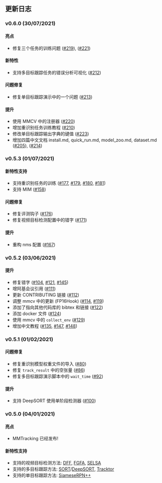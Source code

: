 ## 更新日志

### v0.6.0 (30/07/2021)

#### 亮点

- 修复三个任务的训练问题 ([#219](https://github.com/open-mmlab/mmtracking/pull/219)), ([#221](https://github.com/open-mmlab/mmtracking/pull/221))

#### 新特性

- 支持多目标跟踪任务的错误分析可视化 ([#212](https://github.com/open-mmlab/mmtracking/pull/212))

#### 问题修复

- 修复单目标跟踪演示中的一个问题 ([#213](https://github.com/open-mmlab/mmtracking/pull/213))

#### 提升

- 使用 MMCV 中的注册器 ([#220](https://github.com/open-mmlab/mmtracking/pull/220))
- 增加重识别任务训练教程 ([#210](https://github.com/open-mmlab/mmtracking/pull/210))
- 修改单目标跟踪输出字典的键值 ([#223](https://github.com/open-mmlab/mmtracking/pull/223))
- 增加四篇中文文档 install.md, quick_run.md, model_zoo.md, dataset.md ([#205](https://github.com/open-mmlab/mmtracking/pull/205)), ([#214](https://github.com/open-mmlab/mmtracking/pull/214))

### v0.5.3 (01/07/2021)

#### 新特性支持

- 支持重识别任务的训练 ([#177](https://github.com/open-mmlab/mmtracking/pull/177), [#179](https://github.com/open-mmlab/mmtracking/pull/179), [#180](https://github.com/open-mmlab/mmtracking/pull/180), [#181](https://github.com/open-mmlab/mmtracking/pull/181))
- 支持 MIM ([#158](https://github.com/open-mmlab/mmtracking/pull/158))

#### 问题修复

- 修复评测钩子 ([#176](https://github.com/open-mmlab/mmtracking/pull/176))
- 修复视频目标检测配置中的错字 ([#171](https://github.com/open-mmlab/mmtracking/pull/171))

#### 提升

- 重构 nms 配置 ([#167](https://github.com/open-mmlab/mmtracking/pull/167))

### v0.5.2 (03/06/2021)

#### 提升

- 修复错字 ([#104](https://github.com/open-mmlab/mmtracking/commit/3ccc9b79ce6e14e013268d0dbb53462c0432f357), [#121](https://github.com/open-mmlab/mmtracking/commit/fadcd811df095781fbbdc7c47f8dac1305555461), [#145](https://github.com/open-mmlab/mmtracking/commit/48a47868abd9a0d96c010fc3f85cba1bd2854a9b))
- 增阿基会议引用 ([#111](https://github.com/open-mmlab/mmtracking/commit/9a3c463b087cdee201a9345f270f6c01e116cf2c))
- 更新 CONTRIBUTING 链接 ([#112](https://github.com/open-mmlab/mmtracking/commit/b725e63463b1bd795fd3c3000b30ef37832a844d))
- 调整 mmcv 中的更新 (FP16Hook) ([#114](https://github.com/open-mmlab/mmtracking/commit/49f910878345250d22fd5da1104f1fb227244939), [#119](https://github.com/open-mmlab/mmtracking/commit/f1df53dd8e571f4674867919d1886b9fb2024bf9))
- 添加了指向其他代码库的 bibtex 和链接 ([#122](https://github.com/open-mmlab/mmtracking/commit/1b456423e0aeddb52e7c29e5b0ec3d48e058c615))
- 添加 docker 文件 ([#124](https://github.com/open-mmlab/mmtracking/commit/a01c3e8fff97a2b8eebc8d28e3e9d9a360ffbc3c))
- 使用 mmcv 中的 `collect_env` ([#129](https://github.com/open-mmlab/mmtracking/commit/0055947c4d19c8921c32ce128ae0314d61e593d2))
- 增加中文教程 ([#135](https://github.com/open-mmlab/mmtracking/commit/ecc83b5e6523582b92196095eb21d72d654322f2), [#147](https://github.com/open-mmlab/mmtracking/commit/19004b6eeca594a2179d8b3a3622764e1753aa4d), [#148](https://github.com/open-mmlab/mmtracking/commit/dc367868453fdcb528041176a59ede368f0e2053))

### v0.5.1 (01/02/2021)

#### 问题修复

- 修复重识别模型权重文件的导入 ([#80](https://github.com/open-mmlab/mmtracking/pull/80))
- 修复 `track_result` 中的空张量 ([#86](https://github.com/open-mmlab/mmtracking/pull/86))
- 修复多目标跟踪演示脚本中的 `wait_time` ([#92](https://github.com/open-mmlab/mmtracking/pull/92))

#### 提升

- 支持 DeepSORT 使用单阶段检测器 ([#100](https://github.com/open-mmlab/mmtracking/pull/100))

### v0.5.0 (04/01/2021)

#### 亮点

- MMTracking 已经发布!

#### 新特性支持

- 支持的视频目标检测方法: [DFF](https://arxiv.org/abs/1611.07715), [FGFA](https://arxiv.org/abs/1703.10025), [SELSA](https://arxiv.org/abs/1907.06390)
- 支持的多目标跟踪方法: [SORT](https://arxiv.org/abs/1602.00763)/[DeepSORT](https://arxiv.org/abs/1703.07402), [Tracktor](https://arxiv.org/abs/1903.05625)
- 支持的单目标跟踪方法: [SiameseRPN++](https://arxiv.org/abs/1812.11703)
